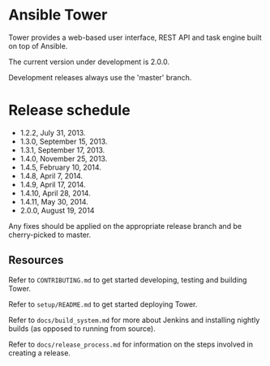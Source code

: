 Ansible Tower
=============

Tower provides a web-based user interface, REST API and task engine built on top of
Ansible.

The current version under development is 2.0.0.  

Development releases always use the 'master' branch.

Release schedule
================

* 1.2.2, July 31, 2013.
* 1.3.0, September 15, 2013.
* 1.3.1, September 17, 2013.
* 1.4.0, November 25, 2013.
* 1.4.5, February 10, 2014.
* 1.4.8, April 7, 2014.
* 1.4.9, April 17, 2014.
* 1.4.10, April 28, 2014.
* 1.4.11, May 30, 2014.
* 2.0.0, August 19, 2014

Any fixes should be applied on the appropriate release branch and be cherry-picked to
master.

Resources
---------

Refer to `CONTRIBUTING.md` to get started developing, testing and building Tower.

Refer to `setup/README.md` to get started deploying Tower.

Refer to `docs/build_system.md` for more about Jenkins and installing nightly builds (as opposed to running from source).

Refer to `docs/release_process.md` for information on the steps involved in creating a release.
